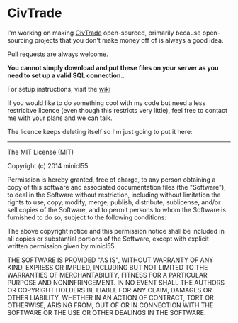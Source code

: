CivTrade
========

I'm working on making [CivTrade](http://civtrade.com) open-sourced, primarily because open-sourcing projects that you don't make money off of is always a good idea.

Pull requests are always welcome.

**You cannot simply download and put these files on your server as you need to set up a valid SQL connection.**. 

For setup instructions, visit the [wiki](https://github.com/minicl55/civtrade/wiki)

If you would like to do something cool with my code but need a less restricitve licence (even though this restricts very little), feel free to contact me with your plans and we can talk.

The licence keeps deleting itself so I'm just going to put it here:

----

The MIT License (MIT)

Copyright (c) 2014 minicl55

Permission is hereby granted, free of charge, to any person obtaining a copy
of this software and associated documentation files (the "Software"), to deal
in the Software without restriction, including without limitation the rights
to use, copy, modify, merge, publish, distribute, sublicense, and/or sell
copies of the Software, and to permit persons to whom the Software is
furnished to do so, subject to the following conditions:

The above copyright notice and this permission notice shall be included in all
copies or substantial portions of the Software, except with explicit written
permission given by minicl55.

THE SOFTWARE IS PROVIDED "AS IS", WITHOUT WARRANTY OF ANY KIND, EXPRESS OR
IMPLIED, INCLUDING BUT NOT LIMITED TO THE WARRANTIES OF MERCHANTABILITY,
FITNESS FOR A PARTICULAR PURPOSE AND NONINFRINGEMENT. IN NO EVENT SHALL THE
AUTHORS OR COPYRIGHT HOLDERS BE LIABLE FOR ANY CLAIM, DAMAGES OR OTHER
LIABILITY, WHETHER IN AN ACTION OF CONTRACT, TORT OR OTHERWISE, ARISING FROM,
OUT OF OR IN CONNECTION WITH THE SOFTWARE OR THE USE OR OTHER DEALINGS IN THE
SOFTWARE.
